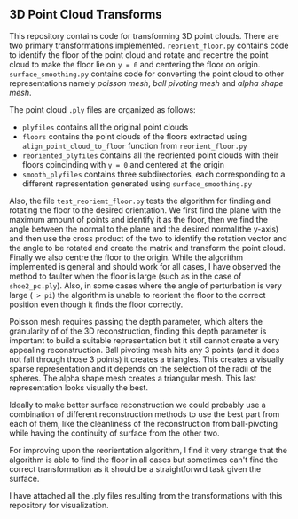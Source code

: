 ## 3D Point Cloud Transforms

This repository contains code for transforming 3D point clouds. There are two primary transformations implemented. `reorient_floor.py` contains code to identify the floor of the point cloud and rotate and recentre the point cloud to make the floor lie on `y = 0` and centering the floor on origin. `surface_smoothing.py` contains code for converting the point cloud to other representations namely *poisson mesh*, *ball pivoting mesh* and *alpha shape mesh*.

The point cloud `.ply` files are organized as follows:

- `plyfiles` contains all the original point clouds
- `floors` contains the point clouds of the floors extracted using `align_point_cloud_to_floor` function from `reorient_floor.py`
- `reoriented_plyfiles` contains all the reoriented point clouds with their floors coincinding with `y = 0` and centered at the origin
- `smooth_plyfiles` contains three subdirectories, each corresponding to a different representation generated using `surface_smoothing.py`

Also, the file `test_reoriemt_floor.py` tests the algorithm for finding and rotating the floor to the desired orientation. We first find the plane with the maximum amount of points and identify it as the floor, then we find the angle between the normal to the plane and the desired normal(the y-axis) and then use the cross product of the two to identify the rotation vector and the angle to be rotated and create the matrix and transform the point cloud. Finally we also centre the floor to the origin. While the algorithm implemented is general and should work for all cases, I have observed the method to faulter when the floor is large (such as in the case of `shoe2_pc.ply`). Also, in some cases where the angle of perturbation is very large (` > pi`) the algorithm is unable to reorient the floor to the correct position even though it finds the floor correctly.

Poisson mesh requires passing the depth parameter, which alters the granularity of of the 3D reconstruction, finding this depth parameter is important to build a suitable representation but it still cannot create a very appealing reconstruction. Ball pivoting mesh hits any 3 points (and it does not fall through those 3 points) it creates a triangles. This creates a visually sparse representation and it depends on the selection of the radii of the spheres. The alpha shape mesh creates a triangular mesh. This last representation looks visually the best.

Ideally to make better surface reconstruction we could probably use a combination of different reconstruction methods to use the best part from each of them, like the cleanliness of the reconstruction from ball-pivoting while having the continuity of surface from the other two.

For improving upon the reorientation algorithm, I find it very strange that the algorithm is able to find the floor in all cases but sometimes can't find the correct transformation as it should be a straightforwrd task given the surface.

I have attached all the .ply files resulting from the transformations with this repository for visualization.
